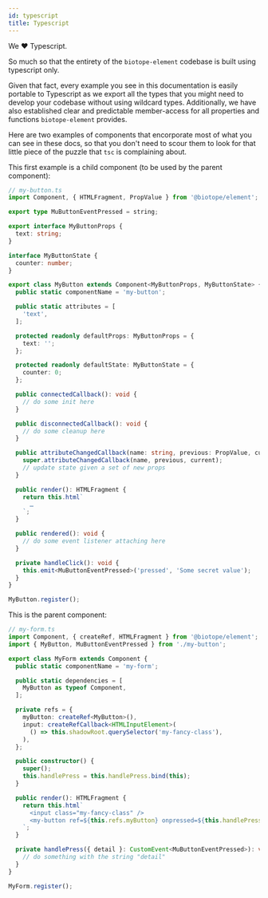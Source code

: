 ```yaml
---
id: typescript
title: Typescript
---
```


We ❤️ Typescript.

So much so that the entirety of the `biotope-element` codebase is built using typescript only.

Given that fact, every example you see in this documentation is easily portable to Typescript as we
export all the types that you might need to develop your codebase without using wildcard types.
Additionally, we have also established clear and predictable member-access for all properties and
functions `biotope-element` provides.

Here are two examples of components that encorporate most of what you can see in these docs, so that
you don't need to scour them to look for that little piece of the puzzle that `tsc` is complaining
about.

This first example is a child component (to be used by the parent component):

```typescript
// my-button.ts
import Component, { HTMLFragment, PropValue } from '@biotope/element';

export type MuButtonEventPressed = string;

export interface MyButtonProps {
  text: string;
}

interface MyButtonState {
  counter: number;
}

export class MyButton extends Component<MyButtonProps, MyButtonState> {
  public static componentName = 'my-button';

  public static attributes = [
    'text',
  ];

  protected readonly defaultProps: MyButtonProps = {
    text: '';
  };

  protected readonly defaultState: MyButtonState = {
    counter: 0;
  };

  public connectedCallback(): void {
    // do some init here
  }

  public disconnectedCallback(): void {
    // do some cleanup here
  }

  public attributeChangedCallback(name: string, previous: PropValue, current: PropValue): void {
    super.attributeChangedCallback(name, previous, current);
    // update state given a set of new props
  }

  public render(): HTMLFragment {
    return this.html`
      …
    `;
  }

  public rendered(): void {
    // do some event listener attaching here
  }

  private handleClick(): void {
    this.emit<MuButtonEventPressed>('pressed', 'Some secret value');
  }
}

MyButton.register();
```

This is the parent component:

```typescript
// my-form.ts
import Component, { createRef, HTMLFragment } from '@biotope/element';
import { MyButton, MuButtonEventPressed } from './my-button';

export class MyForm extends Component {
  public static componentName = 'my-form';

  public static dependencies = [
    MyButton as typeof Component,
  ];

  private refs = {
    myButton: createRef<MyButton>(),
    input: createRefCallback<HTMLInputElement>(
      () => this.shadowRoot.querySelector('my-fancy-class'),
    ),
  };

  public constructor() {
    super();
    this.handlePress = this.handlePress.bind(this);
  }

  public render(): HTMLFragment {
    return this.html`
      <input class="my-fancy-class" />
      <my-button ref=${this.refs.myButton} onpressed=${this.handlePress}></my-button>
    `;
  }

  private handlePress({ detail }: CustomEvent<MuButtonEventPressed>): void {
    // do something with the string "detail"
  }
}

MyForm.register();
```
